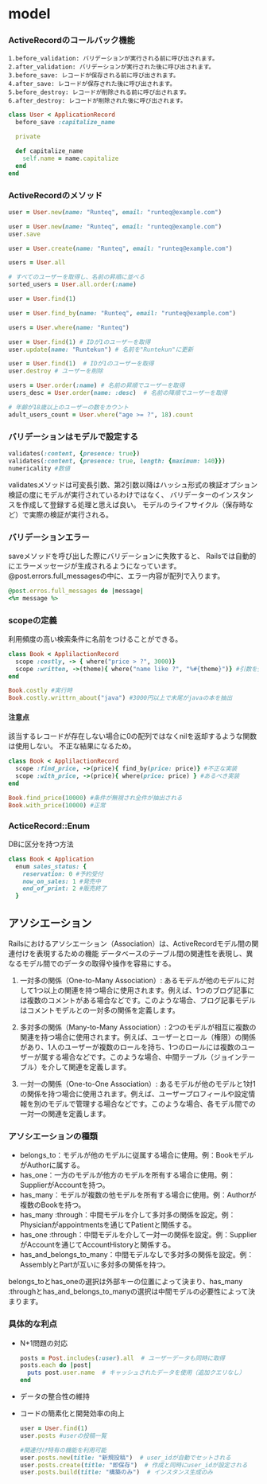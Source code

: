 # model

### ActiveRecordのコールバック機能

```
1.before_validation: バリデーションが実行される前に呼び出されます。
2.after_validation: バリデーションが実行された後に呼び出されます。
3.before_save: レコードが保存される前に呼び出されます。
4.after_save: レコードが保存された後に呼び出されます。
5.before_destroy: レコードが削除される前に呼び出されます。
6.after_destroy: レコードが削除された後に呼び出されます。
```

```ruby
class User < ApplicationRecord
  before_save :capitalize_name

  private

  def capitalize_name
    self.name = name.capitalize
  end
end
```

### ActiveRecordのメソッド

```ruby
user = User.new(name: "Runteq", email: "runteq@example.com")

user = User.new(name: "Runteq", email: "runteq@example.com")
user.save

user = User.create(name: "Runteq", email: "runteq@example.com")

users = User.all

# すべてのユーザーを取得し、名前の昇順に並べる
sorted_users = User.all.order(:name)

user = User.find(1)

user = User.find_by(name: "Runteq", email: "runteq@example.com")

users = User.where(name: "Runteq")

user = User.find(1) # IDが1のユーザーを取得
user.update(name: "Runtekun") # 名前を"Runtekun"に更新

user = User.find(1)  # IDが1のユーザーを取得
user.destroy # ユーザーを削除

users = User.order(:name) # 名前の昇順でユーザーを取得
users_desc = User.order(name: :desc)  # 名前の降順でユーザーを取得

# 年齢が18歳以上のユーザーの数をカウント
adult_users_count = User.where("age >= ?", 18).count
```

### バリデーションはモデルで設定する

```ruby
validates(:content, {presence: true})
validates(:content, {presence: true, length: {maximum: 140}})
numericality #数値

```

validatesメソッドは可変長引数、第2引数以降はハッシュ形式の検証オプション
検証の度にモデルが実行されているわけではなく、
バリデーターのインスタンスを作成して登録する処理と思えば良い。
モデルのライフサイクル（保存時など）で実際の検証が実行される。

### バリデーションエラー

saveメソッドを呼び出した際にバリデーションに失敗すると、
Railsでは自動的にエラーメッセージが生成されるようになっています。
@post.errors.full_messagesの中に、エラー内容が配列で入ります。

```rb
@post.erros.full_messages do |message|
<%= message %>
```

### scopeの定義

利用頻度の高い検索条件に名前をつけることができる。

```ruby
class Book < ApplilactionRecord
  scope :costly, -> { where("price > ?", 3000)}
  scope :written, ->(theme){ where("name like ?", "%#{theme}")} #引数を受け取るスコープ
end

Book.costly #実行時
Book.costly.writtrn_about("java") #3000円以上で末尾がjavaの本を抽出
```

#### 注意点

該当するレコードが存在しない場合に0の配列ではなくnilを返却するような関数は使用しない。
不正な結果になるため。

```ruby
class Book < ApplilactionRecord
  scope :find_price, ->(price){ find_by(price: price)} #不正な実装
  scope :with_price, ->(price){ where(price: price) } #あるべき実装
end

Book.find_price(10000) #条件が無視され全件が抽出される
Book.with_price(10000) #正常
```

### ActiceRecord::Enum

DBに区分を持つ方法

```ruby
class Book < Application
  enum sales_status: {
    reservation: 0 #予約受付
    now_on_sales: 1 #発売中
    end_of_print: 2 #販売終了
  }
```

## アソシエーション

Railsにおけるアソシエーション（Association）は、ActiveRecordモデル間の関連付けを表現するための機能
データベースのテーブル間の関連性を表現し、異なるモデル間でのデータの取得や操作を容易にする。

1. 一対多の関係（One-to-Many Association）: あるモデルが他のモデルに対して1つ以上の関連を持つ場合に使用されます。例えば、1つのブログ記事には複数のコメントがある場合などです。このような場合、ブログ記事モデルはコメントモデルとの一対多の関係を定義します。

2. 多対多の関係（Many-to-Many Association）: 2つのモデルが相互に複数の関連を持つ場合に使用されます。例えば、ユーザーとロール（権限）の関係があり、1人のユーザーが複数のロールを持ち、1つのロールには複数のユーザーが属する場合などです。このような場合、中間テーブル（ジョインテーブル）を介して関連を定義します。

3. 一対一の関係（One-to-One Association）: あるモデルが他のモデルと1対1の関係を持つ場合に使用されます。例えば、ユーザープロフィールや設定情報を別のモデルで管理する場合などです。このような場合、各モデル間での一対一の関連を定義します。

### アソシエーションの種類

- belongs_to：モデルが他のモデルに従属する場合に使用。例：BookモデルがAuthorに属する。
- has_one：一方のモデルが他方のモデルを所有する場合に使用。例：SupplierがAccountを持つ。
- has_many：モデルが複数の他モデルを所有する場合に使用。例：Authorが複数のBookを持つ。
- has_many :through：中間モデルを介して多対多の関係を設定。例：Physicianがappointmentsを通じてPatientと関係する。
- has_one :through：中間モデルを介して一対一の関係を設定。例：SupplierがAccountを通じてAccountHistoryと関係する。
- has_and_belongs_to_many：中間モデルなしで多対多の関係を設定。例：AssemblyとPartが互いに多対多の関係を持つ。

belongs_toとhas_oneの選択は外部キーの位置によって決まり、has_many :throughとhas_and_belongs_to_manyの選択は中間モデルの必要性によって決まります。

### 具体的な利点

- N+1問題の対応

  ```ruby
  posts = Post.includes(:user).all  # ユーザーデータも同時に取得
  posts.each do |post|
    puts post.user.name  # キャッシュされたデータを使用（追加クエリなし）
  end
  ```

- データの整合性の維持

- コードの簡素化と開発効率の向上
  ```ruby
  user = User.find(1)
  user.posts #userの投稿一覧
  
  #関連付け特有の機能を利用可能
  user.posts.new(title: "新規投稿")  # user_idが自動でセットされる
  user.posts.create(title: "即保存")  # 作成と同時にuser_idが設定される
  user.posts.build(title: "構築のみ")  # インスタンス生成のみ
  ```

  
